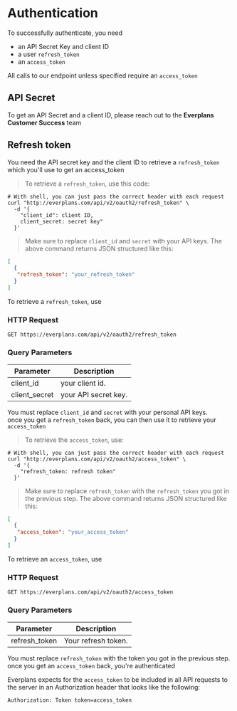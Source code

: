 # Authentication
To successfully authenticate, you need
- an API Secret Key and client ID
- a user `refresh_token`
- an `access_token`

All calls to our endpoint unless specified require an `access_token`

## API Secret
To get an API Secret and a client ID, please reach out to the **Everplans Customer Success** team


## Refresh token
You need the API secret key and the client ID to retrieve a `refresh_token` which you'll use to get an access_token

> To retrieve a `refresh_token`, use this code:

```shell
# With shell, you can just pass the correct header with each request
curl "http://everplans.com/api/v2/oauth2/refresh_token" \
  -d '{
    "client_id": client ID, 
    client_secret: secret key"
  }'
```

> Make sure to replace `client_id` and `secret` with your API keys.
> The above command returns JSON structured like this:

```json
[
  {
   "refresh_token": "your_refresh_token"
  }
]
```


To retrieve a `refresh_token`, use

### HTTP Request

`GET https://everplans.com/api/v2/oauth2/refresh_token`

### Query Parameters

Parameter | Description
--------- | -----------
client_id | your client id.
client_secret | your API secret key.

<aside class="notice">
You must replace <code>client_id</code> and <code>secret</code> with your personal API keys.
</aside>
<aside class="success">
once you get a <code>refresh_token</code> back, you can then use it to retrieve your <code>access_token</code>
</aside>


> To retrieve the `access_token`, use:

```shell
# With shell, you can just pass the correct header with each request
curl "http://everplans.com/api/v2/oauth2/access_token" \
  -d '{
    "refresh_token: refresh token"
  }'
```

> Make sure to replace `refresh_token` with the `refresh_token` you got in the previous step.
> The above command returns JSON structured like this:

```json
[
  {
   "access_token": "your_access_token"
  }
]
```


To retrieve an `access_token`, use

### HTTP Request

`GET https://everplans.com/api/v2/oauth2/access_token`

### Query Parameters

Parameter | Description
--------- | -----------
refresh_token | Your refresh token.

<aside class="notice">
You must replace <code>refresh_token</code> with the token you got in the previous step.
</aside>
<aside class="success">
once you get an <code>access_token</code> back, you're authenticated
</aside>

Everplans expects for the `access_token` to be included in all API requests to the server in an Authorization header that looks like the following:

`Authorization: Token token=access_token`
